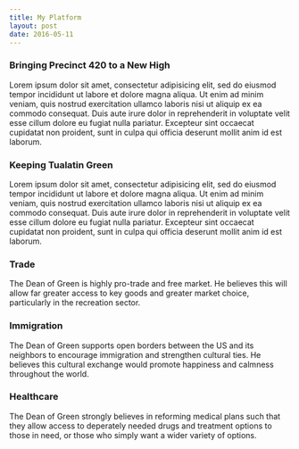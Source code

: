 ```yaml
---
title: My Platform
layout: post
date: 2016-05-11
---
```


### Bringing Precinct 420 to a New High

Lorem ipsum dolor sit amet, consectetur adipisicing elit, sed do eiusmod tempor incididunt ut labore et dolore magna aliqua. Ut enim ad minim veniam, quis nostrud exercitation ullamco laboris nisi ut aliquip ex ea commodo consequat. Duis aute irure dolor in reprehenderit in voluptate velit esse cillum dolore eu fugiat nulla pariatur. Excepteur sint occaecat cupidatat non proident, sunt in culpa qui officia deserunt mollit anim id est laborum.

### Keeping Tualatin Green

Lorem ipsum dolor sit amet, consectetur adipisicing elit, sed do eiusmod tempor incididunt ut labore et dolore magna aliqua. Ut enim ad minim veniam, quis nostrud exercitation ullamco laboris nisi ut aliquip ex ea commodo consequat. Duis aute irure dolor in reprehenderit in voluptate velit esse cillum dolore eu fugiat nulla pariatur. Excepteur sint occaecat cupidatat non proident, sunt in culpa qui officia deserunt mollit anim id est laborum.

### Trade
The Dean of Green is highly pro-trade and free market. He believes this will allow far greater access to key goods and greater market choice, particularly in the recreation sector.

### Immigration
The Dean of Green supports open borders between the US and its neighbors to encourage immigration and strengthen cultural ties. He believes this cultural exchange would promote happiness and calmness throughout the world.

### Healthcare
The Dean of Green strongly believes in reforming medical plans such that they allow access to deperately needed drugs and treatment options to those in need, or those who simply want a wider variety of options. 